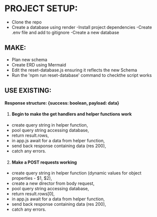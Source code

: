 # PROJECT SETUP:

- Clone the repo
- Create a database using render
  -Install project dependencies
  -Create .env file and add to gitignore
  -Create a new database

## MAKE:

- Plan new schema
- Create ERD using Mermaid
- Edit the reset-database.js ensuring it reflects the new Schema
- Run the 'npm run reset-database' command to checkthe script works

## USE EXISTING:

#### Response structure: {success: boolean, payload: data}

1. #### Begin to make the get handlers and helper functions work

- create query string in helper function,
- pool query string accessing database,
- return result.rows,
- in app.js await for a data from helper function,
- send back response containing data (res 200),
- catch any errors.

2. #### Make a POST requests working

- create query string in helper function (dynamic values for object properties - $1, $2),
- create a new director from body request,
- pool query string accessing database,
- return result.rows[0],
- in app.js await for a data from helper function,
- send back response containing data (res 200),
- catch any errors.
